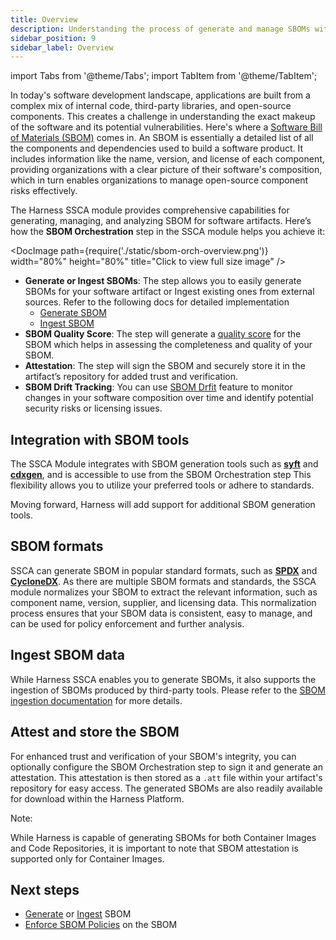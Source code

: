 ```yaml
---
title: Overview
description: Understanding the process of generate and manage SBOMs with Harness SSCA
sidebar_position: 9
sidebar_label: Overview
---
```


import Tabs from '@theme/Tabs';
import TabItem from '@theme/TabItem';

In today's software development landscape, applications are built from a complex mix of internal code, third-party libraries, and open-source components. This creates a challenge in understanding the exact makeup of the software and its potential vulnerabilities. Here's where a [Software Bill of Materials (SBOM)](https://security.cms.gov/learn/software-bill-materials-sbom) comes in. An SBOM is essentially a detailed list of all the components and dependencies used to build a software product. It includes information like the name, version, and license of each component, providing organizations with a clear picture of their software's composition, which in turn enables organizations to manage open-source component risks effectively.

The Harness SSCA module provides comprehensive capabilities for generating, managing, and analyzing SBOM for software artifacts. Here’s how the **SBOM Orchestration** step in the SSCA module helps you achieve it:


<DocImage path={require('./static/sbom-orch-overview.png')} width="80%" height="80%" title="Click to view full size image" />



* **Generate or Ingest SBOMs**: The step allows you to easily generate SBOMs for your software artifact or Ingest existing ones from external sources. Refer to the following docs for detailed implementation
    * [Generate SBOM](/docs/software-supply-chain-assurance/sbom/generate-sbom)
    * [Ingest SBOM](/docs/software-supply-chain-assurance/sbom/ingest-sbom-data)
* **SBOM Quality Score**: The step will generate a [quality score](/docs/software-supply-chain-assurance/sbom/sbom-score) for the SBOM which helps in assessing the completeness and quality of your SBOM.
* **Attestation**: The step will sign the SBOM and securely store it in the artifact’s repository for added trust and verification.
* **SBOM Drift Tracking**: You can use [SBOM Drfit](/docs/software-supply-chain-assurance/sbom/sbom-drift) feature to monitor changes in your software composition over time and identify potential security risks or licensing issues.


## Integration with SBOM tools

The SSCA Module integrates with SBOM generation tools such as **[syft](https://github.com/anchore/syft)** and **[cdxgen](https://cyclonedx.github.io/cdxgen/#/)**, and is accessible to use from the SBOM Orchestration step This flexibility allows you to utilize your preferred tools or adhere to standards. 

Moving forward, Harness will add support for additional SBOM generation tools.


## SBOM formats

SSCA can generate SBOM in popular standard formats, such as **[SPDX](https://spdx.dev/)** and **[CycloneDX](https://cyclonedx.org/)**. As there are multiple SBOM formats and standards, the SSCA module normalizes your SBOM to extract the relevant information, such as component name, version, supplier, and licensing data. This normalization process ensures that your SBOM data is consistent, easy to manage, and can be used for policy enforcement and further analysis.


## Ingest SBOM data

While Harness SSCA enables you to generate SBOMs, it also supports the ingestion of SBOMs produced by third-party tools. Please refer to the [SBOM ingestion documentation](https://developer.harness.io/docs/software-supply-chain-assurance/sbom/ingest-sbom-data) for more details.


## Attest and store the SBOM

For enhanced trust and verification of your SBOM's integrity, you can optionally configure the SBOM Orchestration step to sign it and generate an attestation. This attestation is then stored as a `.att` file within your artifact's repository for easy access. The generated SBOMs are also readily available for download within the Harness Platform.

Note:

While Harness is capable of generating SBOMs for both Container Images and Code Repositories, it is important to note that SBOM attestation is supported only for Container Images.


## Next steps

* [Generate](https://developer.harness.io/docs/software-supply-chain-assurance/sbom/generate-sbom) or [Ingest](https://developer.harness.io/docs/software-supply-chain-assurance/sbom/ingest-sbom-data) SBOM
* [Enforce SBOM Policies](https://developer.harness.io/docs/software-supply-chain-assurance/sbom-policies/overview) on the SBOM